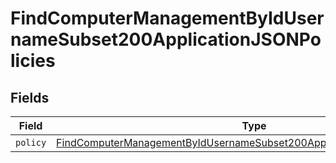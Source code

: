 # FindComputerManagementByIdUsernameSubset200ApplicationJSONPolicies


## Fields

| Field                                                                                                                                                                           | Type                                                                                                                                                                            | Required                                                                                                                                                                        | Description                                                                                                                                                                     |
| ------------------------------------------------------------------------------------------------------------------------------------------------------------------------------- | ------------------------------------------------------------------------------------------------------------------------------------------------------------------------------- | ------------------------------------------------------------------------------------------------------------------------------------------------------------------------------- | ------------------------------------------------------------------------------------------------------------------------------------------------------------------------------- |
| `policy`                                                                                                                                                                        | [FindComputerManagementByIdUsernameSubset200ApplicationJSONPoliciesPolicy](../../models/operations/findcomputermanagementbyidusernamesubset200applicationjsonpoliciespolicy.md) | :heavy_minus_sign:                                                                                                                                                              | N/A                                                                                                                                                                             |